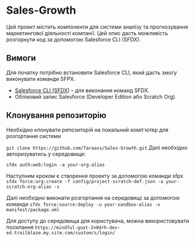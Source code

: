 # Sales-Growth

Цей проект містить компоненти для системи аналізу та прогнозування маркетингової діяльності компанії. Цей опис дасть можливість розгорнути код за допомогою Salesforce CLI (SFDX).

## Вимоги

Для початку потрібно встановити Salesforce CLI, який дасть змогу виконувати команди SFPX.
- [Salesforce CLI (SFDX)](https://developer.salesforce.com/tools/sfdxcli) – для виконання команд SFDX.
- Обліковий запис Salesforce (Developer Edition або Scratch Org).

## Клонування репозиторію
Необхідно клонувати репозиторій на локальний комп'ютер для розгортання системи


```git clone https://github.com/Taraass/Sales-Growth.git```
Далі необхідно авторизуватись у середовище:

```sfdx auth:web:login -a your-org-alias```

Наступним кроком є створення проекту за допомогою команди sfpx
```sfdx force:org:create -f config/project-scratch-def.json -a your-scratch-org-alias -s```

Далі необхідно виконати розгортання на середовищі за допомогою команди
```sfdx force:source:deploy -u your-sandbox-alias -x manifest/package.xml```


Для доступу до середовища для користувача, можна використовувати посилання 
```https://mindful-goat-2n0drh-dev-ed.trailblaze.my.site.com/custom/s/login/```
